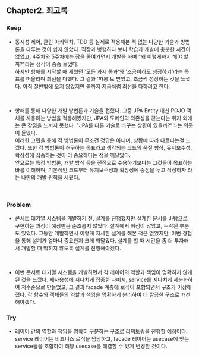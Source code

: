 ## Chapter2. 회고록

### Keep
- 동시성 제어, 클린 아키텍처, TDD 등 실제로 적용해본 적 없는 다양한 기술과 방법론을 다루는 것이 쉽지 않았다. 직장과 병행하다 보니 학습과 개발에 충분한 시간이 없었고, 4주차와 5주차에는 잠을 줄여가면서 개발을 하며 "왜 이렇게까지 해야 할까?"라는 생각이 종종 들었다. <br/>
하지만 항해를 시작할 때 세웠던 '모든 과제 통과'와 '조금이라도 성장하기'라는 목표를 떠올리며 최선을 다했다. 그 결과 '따봉'도 받았고,
조금씩 성장하는 것을 느꼈다. 아직 절반밖에 오지 않았지만 끝까지 지금처럼 최선을 다하려고 한다.
<br/>

- 항해를 통해 다양한 개발 방법론과 기술을 접했다. 그중 JPA Entity 대신 POJO 객체를 사용하는 방법을 적용해봤지만, JPA와 도메인의 의존성을 끊는다는 취지 외에는 큰 장점을 느끼지 못했다. "JPA를 다른 기술로 바꾸는 상횡이 있을까?"라는 의문이 들었다.<br/>
이러한 고민을 통해 각 방법론이 무조건 정답은 아니며, 상황에 따라 다르다는걸 느꼈다. 또한 각 방법론이 추구하는 목표라고 생각되는 코드의 품질 향상, 유지보수성, 확장성에 집중하는 것이 더 중요하다는 점을 깨달았다.<br/>
앞으로는 특정 방법론, 개발 방식 등을 전적으로 수용하기보다는 그것들이 목표하는 바를 이해하며, 기본적인 코드부터 유지보수성과 확장성에 중점을 두고 작성하자 라는 나만의 개발 원칙을 세웠다.
<br/>

### Problem
-  콘서트 대기열 시스템을 개발하기 전, 설계를 진행했지만 설계한 문서를 바탕으로 구현하는 과정이 예상만큼 순조롭지 않았다. 설계에서 허점이 많았고, 누락된 부분도 있었다. 그동안 개발하면서 이렇게 자세한 설계를 해본 적은 없었지만, 이번 경험을 통해 설계가 얼마나 중요한지 크게 깨달았다. 설계를 할 때 시간을 좀 더 투자해서 개발할 때 막히지 않도록 설계를 진행해야겠다.
<br/>

- 이번 콘서트 대기열 시스템을 개발하면서 각 레이어의 역할과 책임이 명확하지 않게 된 것을 느꼈다. 재사용성에 지나치게 집중한 나머지, service를 지나치게 세분화하여 저수준으로 만들었고, 그 결과 facade 계층에 로직이 포함되면서 구조가 이상해졌다. 각 함수와 객체들의 역할과 책임을 명확하게 분리하여 더 깔끔한 구조로 개선해야겠다.

### Try
-  레이어 간의 역할과 책임을 명확히 구분하는 구조로 리팩토링을 진행할 예정이다. service 레이어는 비즈니스 로직을 담당하고, facade 레이어는 usecase에 맞는 service들을 조합하여 해당 usecase를 해결할 수 있게 변경할 것이다. 
